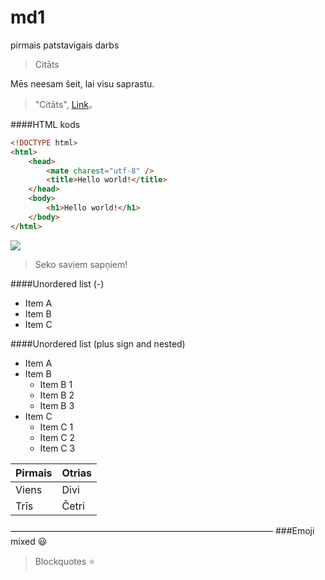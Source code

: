 # md1
pirmais patstavigais darbs



> Citāts

Mēs neesam šeit, lai visu saprastu.
                    
> "Citāts", [Link](https://www.fenikssfun.com/pardomam/35-jegpilni-jura-rubena-citati-7402)。

####HTML kods

```html
<!DOCTYPE html>
<html>
    <head>
        <mate charest="utf-8" />
        <title>Hello world!</title>
    </head>
    <body>
        <h1>Hello world!</h1>
    </body>
</html>
```

![](https://www.pressgazette.co.uk/wp-content/uploads/2020/11/shutterstock.jpg)
> Seko saviem sapņiem!

####Unordered list (-)

- Item A
- Item B
- Item C
     
####Unordered list (plus sign and nested)
                
+ Item A
+ Item B
    + Item B 1
    + Item B 2
    + Item B 3
+ Item C
    * Item C 1
    * Item C 2
    * Item C 3
    
    
                    
Pirmais  | Otrias
------------- | -------------
Viens  |Divi
Trīs  | Četri

——————————————————————————————
###Emoji mixed :smiley:

> Blockquotes :star:


